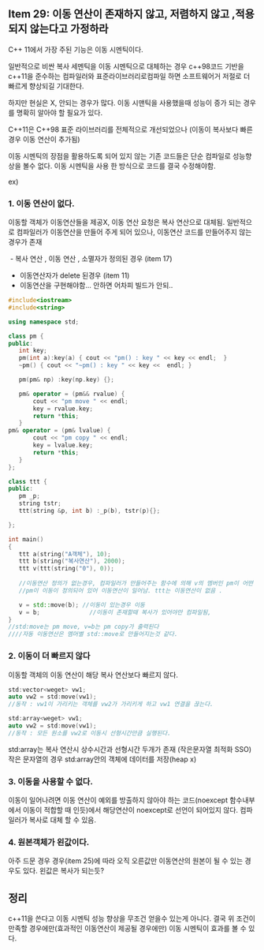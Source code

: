## Item 29: 이동 연산이 존재하지 않고, 저렴하지 않고 ,적용되지 않는다고 가정하라

C++ 11에서 가장 주된 기능은 이동 시멘틱이다. 

일반적으로 비싼 복사 세멘틱을 이동 시멘틱으로 대체하는 경우 c++98코드 기반을 c++11을 준수하는 컴파일러와
표준라이브러리로컴파일 하면 소프트웨어거 저절로 더 빠르게 향상되길 기대한다. 

하지만 현실은 X, 안되는 경우가 많다. 이동 시맨틱을 사용했을때 성능이 증가 되는 경우를 명확히 알아야 할 필요가 있다.

C++11은 C++98 표준 라이브러리를 전체적으로 개선되었으나 (이동이 복사보다 빠른경우 이동 연산이 추가됨) 

이동 시멘틱의 장점을 활용하도록 되어 있지 않는 기존 코드들은 단순 컴파일로 성능향상을 볼수 없다.
이동 시멘틱을 사용 한 방식으로 코드를 결국 수정해야함. 

ex)

### 1. 이동 연산이 없다. 
이동할 객체가 이동연산들을 제공X, 이동 연산 요청은 복사 연산으로 대체됨.
일반적으로 컴파일러가 이동연산을 만들어 주게 되어 있으나, 이동연산 코드를 만들어주지 않는경우가 존재

 - 복사 연산 , 이동 연산 , 소멸자가 정의된 경우 (item 17)
 - 이동연산자가 delete 된경우 (item 11)
 - 이동연산을 구현해야함... 안하면 어차피 빌드가 안되..
 
 ```c++
#include<iostream>
#include<string>

using namespace std;

class pm {
public:
    int key;
    pm(int a):key(a) { cout << "pm() : key " << key << endl;  }
    ~pm() { cout << "~pm() : key " << key <<  endl; }

    pm(pm& np) :key(np.key) {};

    pm& operator = (pm&& rvalue) {
        cout << "pm move " << endl;
        key = rvalue.key;
        return *this;
    }
pm& operator = (pm& lvalue) {
        cout << "pm copy " << endl;
        key = lvalue.key;
        return *this;
    }
};

class ttt {
public:
    pm _p;
    string tstr;
    ttt(string &p, int b) :_p(b), tstr(p){};

};

int main()
{
    ttt a(string("A객체"), 10);
    ttt b(string("복사연산"), 2000);
    ttt v(ttt(string("0"), 0));
    
    //이동연산 정의가 없는경우, 컴파일러가 만들어주는 함수에 의해 v의 멤버인 pm이 어떤 결과를 리턴하는지 확인
    //pm이 이동이 정의되어 있어 이동연산이 일어남. ttt는 이동연산이 없음 . 

    v = std::move(b); //이동이 있는경우 이동
    v = b;              //이동이 존재할때 복사가 있어야만 컴파일됨, 
}
//std:move는 pm move, v=b는 pm copy가 출력된다
////자동 이동연산은 멤머별 std::move로 만들어지는것 같다.

 ```
 
 ### 2. 이동이 더 빠르지 않다 
 이동할 객체의 이동 연산이 해당 복사 연산보다 빠르지 않다.
 
 ```c++
 std:vector<weget> vw1;
 auto vw2 = std:move(vw1);
 //동작 : vw1이 가리키는 객체를 vw2가 가리키게 하고 vw1 연결을 끊는다. 
 
 std:array<weget> vw1;
 auto vw2 = std:move(vw1);
 //동작 : 모든 원소를 vw2로 이동시 선형시간만큼 실행된다.
 
 ```
 std:array는 복사 연산시 상수시간과 선형시간 두개가 존재 (작은문자열 최적화 SSO)
 작은 문자열의 경우 std:array안의 객체에 데이터를 저장(heap x)
 
 ### 3. 이동을 사용할 수 없다.
 이동이 일어나려면 이동 연산이 예외를 방출하지 않아야 하는 코드(noexcept 함수내부 에서 이동이 적합할 때 인듯)에서
 해당연산이 noexcept로 선언이 되어있지 않다. 컴파일러가 복사로 대체 할 수 있음.
 
 ### 4. 원본객체가 왼값이다.
 아주 드문 경우 경우(item 25)에 따라 오직 오른값만 이동연산의 원본이 될 수 있는 경우도 있다. 왼값은 복사가 되는듯?
 
 ## 정리 
 c++11을 쓴다고 이동 시멘틱 성능 향상을 무조건 얻을수 있는게 아니다. 결국 위 조건이 만족할 경우에만(효과적인 이동연산이 제공될 경우에만)
 이동 시멘틱이 효과를 볼 수 있다. 
  
 
 
